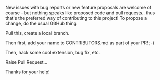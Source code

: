 New issues with bug reports or new feature proposals are welcome of course - but nothing speaks like proposed code and pull requests.. thus that's the preferred way of contributing to this project!  To propose a change, do the usual GitHub thing:

Pull this, create a local branch.

Then first, add your name to CONTRIBUTORS.md as part of your PR! ;-)

Then, hack some cool extension, bug fix, etc.

Raise Pull Request...

Thanks for your help!
